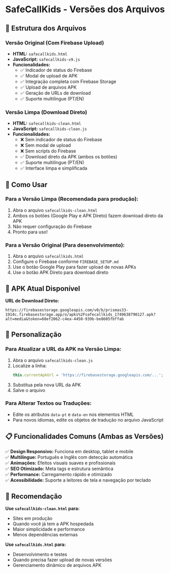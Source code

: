# SafeCallKids - Versões dos Arquivos

## 📁 Estrutura dos Arquivos

### Versão Original (Com Firebase Upload)
- **HTML:** `safecallkids.html`
- **JavaScript:** `safecallkids-v9.js`
- **Funcionalidades:**
  - ✅ Indicador de status do Firebase
  - ✅ Modal de upload de APK
  - ✅ Integração completa com Firebase Storage
  - ✅ Upload de arquivos APK
  - ✅ Geração de URLs de download
  - ✅ Suporte multilíngue (PT/EN)

### Versão Limpa (Download Direto)
- **HTML:** `safecallkids-clean.html`
- **JavaScript:** `safecallkids-clean.js`
- **Funcionalidades:**
  - ❌ Sem indicador de status do Firebase
  - ❌ Sem modal de upload
  - ❌ Sem scripts do Firebase
  - ✅ Download direto da APK (ambos os botões)
  - ✅ Suporte multilíngue (PT/EN)
  - ✅ Interface limpa e simplificada

## 🚀 Como Usar

### Para a Versão Limpa (Recomendada para produção):
1. Abra o arquivo `safecallkids-clean.html`
2. Ambos os botões (Google Play e APK Direto) fazem download direto da APK
3. Não requer configuração do Firebase
4. Pronto para uso!

### Para a Versão Original (Para desenvolvimento):
1. Abra o arquivo `safecallkids.html`
2. Configure o Firebase conforme `FIREBASE_SETUP.md`
3. Use o botão Google Play para fazer upload de novas APKs
4. Use o botão APK Direto para download direto

## 📱 APK Atual Disponível

**URL de Download Direto:**
```
https://firebasestorage.googleapis.com/v0/b/prismas33-1914c.firebasestorage.app/o/apks%2Fsafecallkids_1749638790127.apk?alt=media&token=68ef2062-c4ea-4450-939b-be8605fbffab
```

## 🔧 Personalização

### Para Atualizar a URL da APK na Versão Limpa:
1. Abra o arquivo `safecallkids-clean.js`
2. Localize a linha:
   ```javascript
   this.currentApkUrl = 'https://firebasestorage.googleapis.com/...';
   ```
3. Substitua pela nova URL da APK
4. Salve o arquivo

### Para Alterar Textos ou Traduções:
- Edite os atributos `data-pt` e `data-en` nos elementos HTML
- Para novos idiomas, edite os objetos de tradução no arquivo JavaScript

## 📋 Funcionalidades Comuns (Ambas as Versões)

✅ **Design Responsivo:** Funciona em desktop, tablet e mobile  
✅ **Multilíngue:** Português e Inglês com detecção automática  
✅ **Animações:** Efeitos visuais suaves e profissionais  
✅ **SEO Otimizado:** Meta tags e estrutura semântica  
✅ **Performance:** Carregamento rápido e otimizado  
✅ **Acessibilidade:** Suporte a leitores de tela e navegação por teclado  

## 🎯 Recomendação

**Use `safecallkids-clean.html` para:**
- Sites em produção
- Quando você já tem a APK hospedada
- Maior simplicidade e performance
- Menos dependências externas

**Use `safecallkids.html` para:**
- Desenvolvimento e testes
- Quando precisa fazer upload de novas versões
- Gerenciamento dinâmico de arquivos APK
